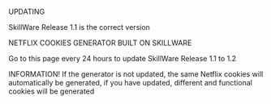 UPDATING

SkillWare Release 1.1 is the correct version

NETFLIX COOKIES GENERATOR BUILT ON SKILLWARE

Go to this page every 24 hours to update SkillWare Release 1.1 to 1.2


INFORMATION!
If the generator is not updated, the same Netflix cookies will automatically be generated, if you have updated, different and functional cookies will be generated
